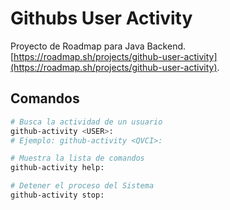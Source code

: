 # Githubs User Activity
Proyecto de Roadmap para Java Backend.
[https://roadmap.sh/projects/github-user-activity](https://roadmap.sh/projects/github-user-activity).

## Comandos
```bash
# Busca la actividad de un usuario
github-activity <USER>:
# Ejemplo: github-activity <QVCI>:

# Muestra la lista de comandos
github-activity help:

# Detener el proceso del Sistema
github-activity stop:
```
